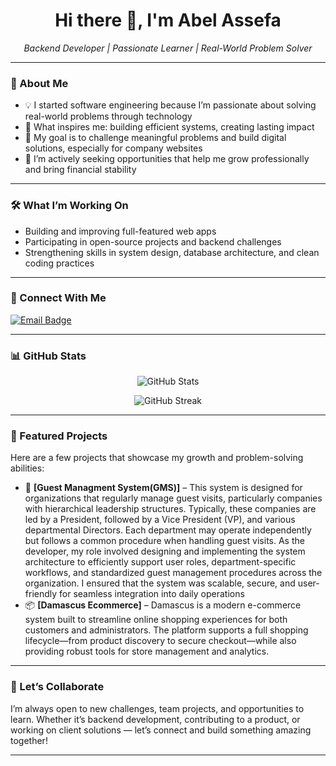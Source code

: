 <!-- GitHub Profile README Template -->

<h1 align="center">Hi there 👋, I'm Abel Assefa</h1>

<p align="center">
  <em>Backend Developer | Passionate Learner | Real-World Problem Solver</em>
</p>

---

### 🌱 About Me

- 💡 I started software engineering because I’m passionate about solving real-world problems through technology
- 💭 What inspires me:  building efficient systems, creating lasting impact
- 🎯 My goal is to challenge meaningful problems and build digital solutions, especially for company websites
- 💼 I’m actively seeking opportunities that help me grow professionally and bring financial stability

---

### 🛠️ What I’m Working On

- Building and improving full-featured web apps
- Participating in open-source projects and backend challenges
- Strengthening skills in system design, database architecture, and clean coding practices

---

### 🔗 Connect With Me

<p align="left">
  <a href="mailto:info@gregorojstersek.com"><img src="https://img.shields.io/badge/Email-Contact%20Me-blue?style=for-the-badge&logo=gmail" alt="Email Badge"/></a>
  <!-- Optional: Add LinkedIn, Twitter, Portfolio -->
  <!-- <a href="[https://linkedin.com/in/yourprofile](https://www.linkedin.com/in/abel-assefa-b1401b1b1/overlay/about-this-profile/?lipi=urn%3Ali%3Apage%3Ad_flagship3_profile_view_base%3BQWhETN%2B4QxKRRDb9b0APvQ%3D%3D)"><img src="https://img.shields.io/badge/LinkedIn-Connect-blue?style=for-the-badge&logo=linkedin"/></a> -->
</p>

---

### 📊 GitHub Stats

<p align="center">
  <img src="https://github-readme-stats.vercel.app/api?username=NobelAssefa&show_icons=true&theme=tokyonight" alt="GitHub Stats"/>
</p>

<p align="center">
  <img src="https://github-readme-streak-stats.herokuapp.com/?user=yourusername&theme=tokyonight" alt="GitHub Streak"/>
</p>

---

### 📁 Featured Projects

Here are a few projects that showcase my growth and problem-solving abilities:

- 🚜 **[Guest Managment System(GMS)]** – This system is designed for organizations that regularly manage guest visits, particularly companies with hierarchical leadership structures. Typically, these companies are led by a President, followed by a Vice President (VP), and various departmental Directors. Each department may operate independently but follows a common procedure when handling guest visits.
   As the developer, my role involved designing and implementing the system architecture to efficiently support user roles, department-specific workflows, and standardized guest management procedures across the organization. I ensured that the system was scalable, secure, and user-friendly for seamless integration into daily operations
- 📦 **[Damascus Ecommerce]** – Damascus is a modern e-commerce system built to streamline online shopping experiences for both customers and administrators. The platform supports a full shopping lifecycle—from product discovery to secure checkout—while also providing robust tools for store management and analytics.


---

### 🤝 Let’s Collaborate

I’m always open to new challenges, team projects, and opportunities to learn. Whether it’s backend development, contributing to a product, or working on client solutions — let’s connect and build something amazing together!

---

